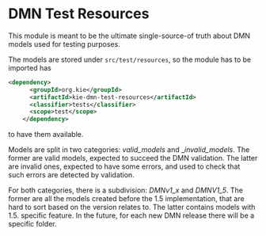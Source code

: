 DMN Test Resources
==================

This module is meant to be the ultimate single-source-of truth about DMN models used for testing purposes.

The models are stored under `src/test/resources`, so the module has to be imported has

```xml
<dependency>
      <groupId>org.kie</groupId>
      <artifactId>kie-dmn-test-resources</artifactId>
      <classifier>tests</classifier>
      <scope>test</scope>
    </dependency>
```

to have them available.

Models are split in two categories: _valid_models_ and __invalid_models_. 
The former are valid models, expected to succeed the DMN validation.
The latter are invalid ones, expected to have some errors, and used to check that such errors are detected by validation.

For both categories, there is a subdivision: _DMNv1_x_ and _DMNV1_5_. 
The former are all the models created before the 1.5 implementation, that are hard to sort based on the version relates to. 
The latter contains models with 1.5. specific feature.
In the future, for each new DMN release there will be a specific folder.